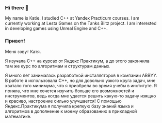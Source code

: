 ### Hi there 👋
My name is Katie.
I studied C++ at Yandex Practicum courses.
I am currently working at Lesta Games on the Tanks Blitz project. I am interested in developing games using Unreal Engine and C++.

### Привет!
Меня зовут Катя.

Я изучала С++ на курсах от Яндекс Практикум, а до этого закончила там же курс по алгоритмам и структурам данных.

Я много лет занималась разработкой инсталляторов в компании ABBYY. В работе я использовала С++, но для довольно узкого круга задач, мне хватало того минимума, что я приобрела во время учебы в институте. Я поняла, что мне хочется изучить больше его возможностей и инструментов, ведь когда мне удается решить какую-то задачу изящно и красиво, настроение сильно улучшается! С помощью Яндекс.Практикума я получила крепкую базу знаний языка и алгоритмов в дополнение к моему образованию в прикладной математике.

<!--
**KatherineSamokhina/KatherineSamokhina** is a ✨ _special_ ✨ repository because its `README.md` (this file) appears on your GitHub profile.

Here are some ideas to get you started:

- 🔭 I’m currently working on ...
- 🌱 I’m currently learning ...
- 👯 I’m looking to collaborate on ...
- 🤔 I’m looking for help with ...
- 💬 Ask me about ...
- 📫 How to reach me: ...
- 😄 Pronouns: ...
- ⚡ Fun fact: ...
-->
